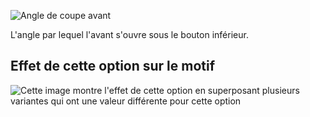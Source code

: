 ![Angle de coupe avant](frontcutawayangle.svg)

L'angle par lequel l'avant s'ouvre sous le bouton inférieur.

## Effet de cette option sur le motif

![Cette image montre l'effet de cette option en superposant plusieurs variantes qui ont une valeur différente pour cette option](jaeger_frontcutawayangle_sample.svg "Effet de cette option sur le motif")

